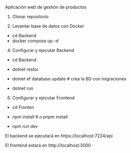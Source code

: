 Aplicación web de gestión de productos
1. Clonar repositorio
   
3. Levantar base de datos con Docker
   
- cd Backend
- docker compose up -d
   
4. Configurar y ejecutar Backend

- cd Backend
  
- dotnet restor
  
- dotnet ef database update   # crea la BD con migraciones
  
- dotnet run
  
6. Configurar y ejecutar Frontend
   
- cd Fronten

- npm install   # o pnpm install

- npm run dev

El backend se ejecutará en https://localhost:7224/api

El frontend estará en http://localhost:3000
